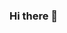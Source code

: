 ### Hi there 👋

<!--
**ClaudioCamile/ClaudioCamile** is a ✨ _special_ ✨ repository because its `README.md` (this file) appears on your GitHub profile.

Here are some ideas to get you started:

- 🔭 I’m currently working on ...
- 🌱 I’m currently learning ...
- 👯 I’m looking to collaborate on ...
- 🤔 I’m looking for help with ...
- 💬 Ask me about ...
- 📫 How to reach me: ...
- 😄 Pronouns: ...
- ⚡ Fun fact: ...

We all painting our way in life while listening to the sounds of our roots that pushing us forward, demanding us to evolve, create and develop, sounds that helping us to find that we are a ladder that his feet on the ground while his vision towards the sky, our possibilities are infinite and we just have to reach out and follow this beautiful sound, this beautiful light that guides us to fulfil ourselves and learn truly who we are, surrender and let it lead us to discover the lights within ourselves that only waiting to be revealed.

I'm a web developer for many years now and discovered that we can paint with words, with acrylic or oil, with zeros & ones - our possibilities are infinite, I have this friend of mine that painting with his Chinese needles on his patients body, drawing their ch’i on the slopes and ascents of their meridians while the energy of life rejuvenate them and blossom renewal in them, another friend of mine does exactly the same thing in his car & yacht shop, all that makes me fills that when the spirit of creativity pulsates in a person's veins and plays this melody in him, he can make his world and ours to a better, more pleasant, and closer world to the drawing board with no relevant what he painting and what his tools are.

-->
